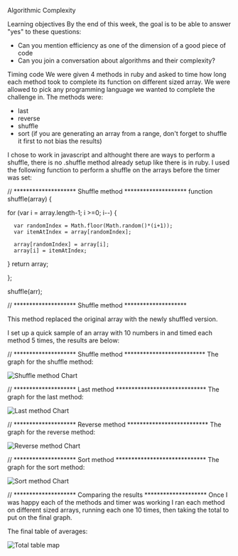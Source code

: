 Algorithmic Complexity

Learning objectives
By the end of this week, the goal is to be able to answer "yes" to these questions:

- Can you mention efficiency as one of the dimension of a good piece of code
- Can you join a conversation about algorithms and their complexity?

Timing code
We were given 4 methods in ruby and asked to time how long each method took to complete its function on different sized array. We were allowed to pick any programming language we wanted to complete the challenge in. The methods were:

- last
- reverse
- shuffle
- sort (if you are generating an array from a range, don't forget to shuffle it first to not bias the results)

I chose to work in javascript and althought there are ways to perform a shuffle, there is no .shuffle method already setup like there is in ruby. I used the following function to perform a shuffle on the arrays before the timer was set:

// ******************** Shuffle method ********************
function shuffle(array) {

  for (var i = array.length-1; i >=0; i--) {

      var randomIndex = Math.floor(Math.random()*(i+1));
      var itemAtIndex = array[randomIndex];

      array[randomIndex] = array[i];
      array[i] = itemAtIndex;
  }
  return array;

};

shuffle(arr);

// ******************** Shuffle method ********************

This method replaced the original array with the newly shuffled version.



I set up a quick sample of an array with 10 numbers in and timed each method 5 times, the results are below:



// ******************** Shuffle method **************************
The graph for the shuffle method:

![Shuffle method Chart](https://user-images.githubusercontent.com/37640287/49387935-e8199080-f71a-11e8-8daa-02874a7d248a.png)


// ******************** Last method *****************************
The graph for the last method:

![Last method Chart](https://user-images.githubusercontent.com/37640287/49388023-0aaba980-f71b-11e8-9845-363251038973.png)

// ******************** Reverse method **************************
The graph for the reverse method:

![Reverse method Chart](https://user-images.githubusercontent.com/37640287/49387989-fbc4f700-f71a-11e8-9dd8-367b5824298f.png)

// ******************** Sort method *****************************
The graph for the sort method:

![Sort method Chart](https://user-images.githubusercontent.com/37640287/49387889-d3d59380-f71a-11e8-97b5-2dced969188d.png)


// ******************** Comparing the results ********************
Once I was happy each of the methods and timer was working I ran each method on different sized arrays, running each one 10 times, then taking the total to put on the final graph.

The final table of averages:


![Total table map](https://user-images.githubusercontent.com/37640287/49387674-5b6ed280-f71a-11e8-806f-16e18138ea9b.png)
